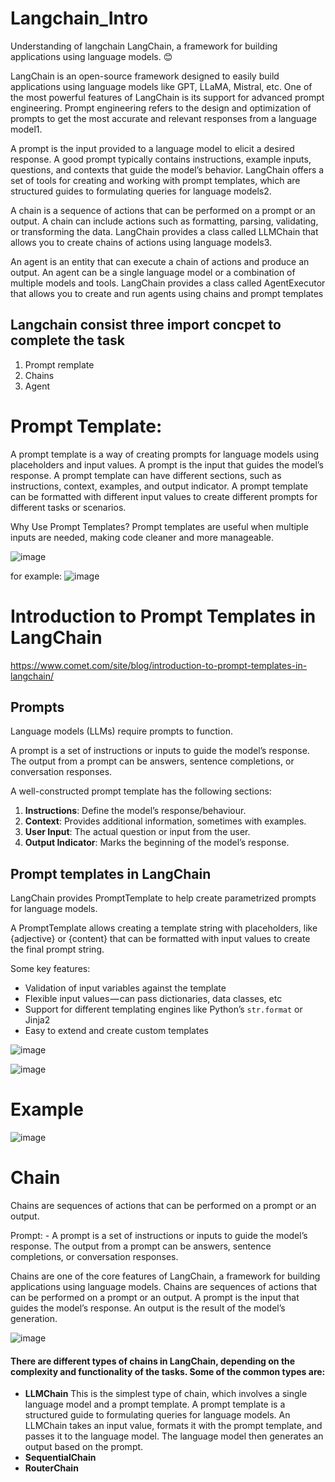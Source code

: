 # Langchain_Intro
Understanding of langchain
LangChain, a framework for building applications using language models. 😊

LangChain is an open-source framework designed to easily build applications using language models like GPT, LLaMA, Mistral, etc. One of the most powerful features of LangChain is its support for advanced prompt engineering. Prompt engineering refers to the design and optimization of prompts to get the most accurate and relevant responses from a language model1.

A prompt is the input provided to a language model to elicit a desired response. A good prompt typically contains instructions, example inputs, questions, and contexts that guide the model’s behavior. LangChain offers a set of tools for creating and working with prompt templates, which are structured guides to formulating queries for language models2.

A chain is a sequence of actions that can be performed on a prompt or an output. A chain can include actions such as formatting, parsing, validating, or transforming the data. LangChain provides a class called LLMChain that allows you to create chains of actions using language models3.

An agent is an entity that can execute a chain of actions and produce an output. An agent can be a single language model or a combination of multiple models and tools. LangChain provides a class called AgentExecutor that allows you to create and run agents using chains and prompt templates

## Langchain consist three import concpet to complete the task
1) Prompt remplate
2) Chains
3) Agent

# Prompt Template:
A prompt template is a way of creating prompts for language models using placeholders and input values. A prompt is the input that guides the model’s response. A prompt template can have different sections, such as instructions, context, examples, and output indicator. A prompt template can be formatted with different input values to create different prompts for different tasks or scenarios.

Why Use Prompt Templates? Prompt templates are useful when multiple inputs are needed, making code cleaner and more manageable.

![image](https://github.com/anithorat/Langchain_Intro/assets/101381417/fda21802-b5da-4847-aee0-1d18ad8ad817)


for example:
![image](https://github.com/anithorat/Langchain_Intro/assets/101381417/21b4351c-b1a4-4d9e-a761-ad65187c6ee0)

# ******Introduction to Prompt Templates in LangChain******

https://www.comet.com/site/blog/introduction-to-prompt-templates-in-langchain/


## Prompts
  Language models (LLMs) require prompts to function.




A prompt is a set of instructions or inputs to guide the model’s response. The output from a prompt can be answers, sentence completions, or conversation responses. 

A well-constructed prompt template has the following sections:
1) **Instructions**: Define the model’s response/behaviour.
2) **Context**: Provides additional information, sometimes with examples.
3) **User Input**: The actual question or input from the user.
4) **Output Indicator**: Marks the beginning of the model’s response.

## Prompt templates in LangChain
LangChain provides PromptTemplate to help create parametrized prompts for language models.

A PromptTemplate allows creating a template string with placeholders, like {adjective} or {content} that can be formatted with input values to create the final prompt string.

Some key features:

* Validation of input variables against the template
* Flexible input values — can pass dictionaries, data classes, etc
* Support for different templating engines like Python’s `str.format` or Jinja2
* Easy to extend and create custom templates

![image](https://github.com/anithorat/Langchain_Intro/assets/101381417/c25e3958-8736-4c06-9282-ab95814b9aea)

![image](https://github.com/anithorat/Langchain_Intro/assets/101381417/e658d67b-db60-4407-a1e4-aa6b0d071452)

# **Example**

![image](https://github.com/anithorat/Langchain_Intro/assets/101381417/8655547a-efd6-457e-b6cc-4d4585d98de6)


# **Chain**

Chains are sequences of actions that can be performed on a prompt or an output.

Prompt: - A prompt is a set of instructions or inputs to guide the model’s response. The output from a prompt can be answers, sentence completions, or conversation responses. 

Chains are one of the core features of LangChain, a framework for building applications using language models. Chains are sequences of actions that can be performed on a prompt or an output. A prompt is the input that guides the model’s response. An output is the result of the model’s generation.


![image](https://github.com/anithorat/Langchain_Intro/assets/101381417/6a5c7942-fe38-473d-ada4-df7fc05084c1)

#### There are different types of chains in LangChain, depending on the complexity and functionality of the tasks. Some of the common types are:

* **LLMChain**
      This is the simplest type of chain, which involves a single language model and a prompt template. A prompt template is a structured guide to formulating queries for language models. An LLMChain takes an input value, formats it with the prompt template, and passes it to the language model. The language model then generates an output based on the prompt.
* **SequentialChain**
*  **RouterChain**



